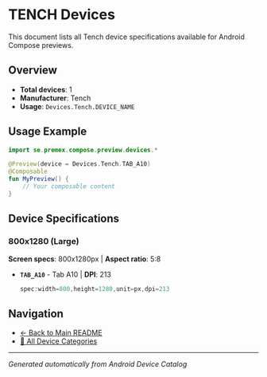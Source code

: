 # TENCH Devices

This document lists all Tench device specifications available for Android Compose previews.

## Overview

- **Total devices**: 1
- **Manufacturer**: Tench
- **Usage**: `Devices.Tench.DEVICE_NAME`

## Usage Example

```kotlin
import se.premex.compose.preview.devices.*

@Preview(device = Devices.Tench.TAB_A10)
@Composable
fun MyPreview() {
    // Your composable content
}
```

## Device Specifications

### 800x1280 (Large)

**Screen specs**: 800x1280px | **Aspect ratio**: 5:8

- **`TAB_A10`** - Tab A10 | **DPI**: 213
  ```kotlin
  spec:width=800,height=1280,unit=px,dpi=213
  ```

## Navigation

- [← Back to Main README](../../README.md)
- [📱 All Device Categories](../README.md)

---
*Generated automatically from Android Device Catalog*
